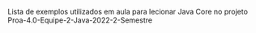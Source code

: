 Lista de exemplos utilizados em aula para lecionar Java Core no projeto Proa-4.0-Equipe-2-Java-2022-2-Semestre
